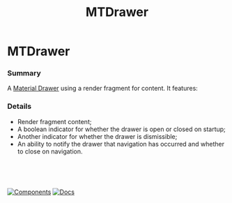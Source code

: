 ﻿---
uid: C.MTDrawer
title: MTDrawer
---
# MTDrawer

### Summary

A [Material Drawer](https://material.io/develop/web/components/drawers/) using a render fragment for content. It features:

### Details

- Render fragment content;
- A boolean indicator for whether the drawer is open or closed on startup;
- Another indicator for whether the drawer is dismissible;
- An ability to notify the drawer that navigation has occurred and whether to close on navigation.

&nbsp;

&nbsp;

[![Components](https://img.shields.io/static/v1?label=Components&message=Core&color=blue)](xref:A.CoreComponents)
[![Docs](https://img.shields.io/static/v1?label=API%20Documentation&message=MTDrawer&color=brightgreen)](xref:BlazorMdc.MTDrawer)